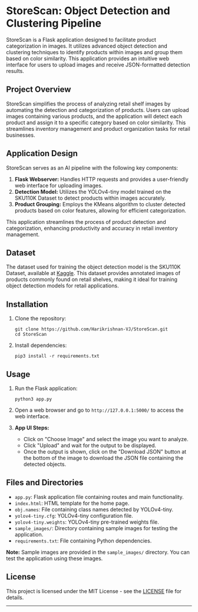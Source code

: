 # StoreScan: Object Detection and Clustering Pipeline

StoreScan is a Flask application designed to facilitate product categorization in images. It utilizes advanced object detection and clustering techniques to identify products within images and group them based on color similarity. This application provides an intuitive web interface for users to upload images and receive JSON-formatted detection results.

## Project Overview

StoreScan simplifies the process of analyzing retail shelf images by automating the detection and categorization of products. Users can upload images containing various products, and the application will detect each product and assign it to a specific category based on color similarity. This streamlines inventory management and product organization tasks for retail businesses.

## Application Design

StoreScan serves as an AI pipeline with the following key components:

1. **Flask Webserver:** Handles HTTP requests and provides a user-friendly web interface for uploading images.
2. **Detection Model:** Utilizes the YOLOv4-tiny model trained on the SKU110K Dataset to detect products within images accurately.
3. **Product Grouping:** Employs the KMeans algorithm to cluster detected products based on color features, allowing for efficient categorization.

This application streamlines the process of product detection and categorization, enhancing productivity and accuracy in retail inventory management.

## Dataset

The dataset used for training the object detection model is the SKU110K Dataset, available at [Kaggle](https://www.kaggle.com/datasets/thedatasith/sku110k-annotations). This dataset provides annotated images of products commonly found on retail shelves, making it ideal for training object detection models for retail applications.

## Installation

1. Clone the repository:
    ```
    git clone https://github.com/Harikrishnan-VJ/StoreScan.git
    cd StoreScan
    ```

2. Install dependencies:
    ```
    pip3 install -r requirements.txt
    ```

## Usage

1. Run the Flask application:
    ```
    python3 app.py
    ```

2. Open a web browser and go to `http://127.0.0.1:5000/` to access the web interface.

3. **App UI Steps:**
    - Click on "Choose Image" and select the image you want to analyze.
    - Click "Upload" and wait for the output to be displayed.
    - Once the output is shown, click on the "Download JSON" button at the bottom of the image to download the JSON file containing the detected objects.

## Files and Directories

- `app.py`: Flask application file containing routes and main functionality.
- `index.html`: HTML template for the home page.
- `obj.names`: File containing class names detected by YOLOv4-tiny.
- `yolov4-tiny.cfg`: YOLOv4-tiny configuration file.
- `yolov4-tiny.weights`: YOLOv4-tiny pre-trained weights file.
- `sample_images/`: Directory containing sample images for testing the application.
- `requirements.txt`: File containing Python dependencies.

**Note:** Sample images are provided in the `sample_images/` directory. You can test the application using these images.

## License

This project is licensed under the MIT License - see the [LICENSE](LICENSE) file for details.

---
